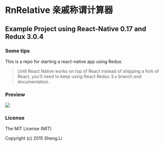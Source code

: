 # RnRelative 亲戚称谓计算器
## Example Project using React-Native 0.17 and Redux 3.0.4

### Some tips
This is a repo for starting a react-native app using Redux.

> Until React Native works on top of React instead of shipping a fork of React, you’ll need to keep using React Redux 3.x branch and documentation.

### Preview
<img src="https://raw.githubusercontent.com/lishengzxc/RnRelative/869c4cd27b92a08ea1d3d37e628354f6a7300932/pic.png" />

### License
The MIT License (MIT)

Copyright (c) 2015 Sheng.Li
